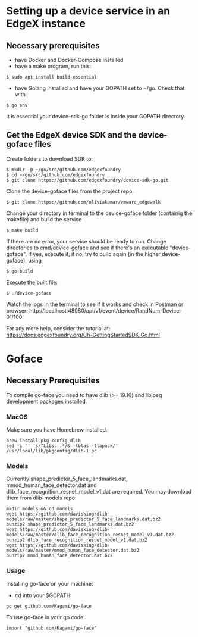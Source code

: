 # Setting up a device service in an EdgeX instance

## Necessary prerequisites

* have Docker and Docker-Compose installed
* have a make program, run this: 
```
$ sudo apt install build-essential
```
* have Golang installed and have your GOPATH set to ~/go. Check that with 
```
$ go env
```
It is essential your device-sdk-go folder is inside your GOPATH directory.

## Get the EdgeX device SDK and the device-goface files

Create folders to download SDK to:
```
$ mkdir -p ~/go/src/github.com/edgexfoundry
$ cd ~/go/src/github.com/edgexfoundry
$ git clone https://github.com/edgexfoundry/device-sdk-go.git
```
Clone the device-goface files from the project repo:
```
$ git clone https://github.com/oliviakumar/vmware_edgewalk
```
Change your directory in terminal to the device-goface folder (containig the makefile) and build the service
```
$ make build
```
If there are no error, your service should be ready to run. Change directories to cmd/device-goface and see if there's an executable "device-goface". If yes, execute it, if no, try to build again (in the higher device-goface), using 
```
$ go build
```
Execute the built file:
```
$ ./device-goface
```
Watch the logs in the terminal to see if it works and check in Postman or browser: http://localhost:48080/api/v1/event/device/RandNum-Device-01/100

For any more help, consider the tutorial at: https://docs.edgexfoundry.org/Ch-GettingStartedSDK-Go.html  

# Goface  

## Necessary Prerequisites  
To compile go-face you need to have dlib (>= 19.10) and libjpeg development packages installed.  

### MacOS  
Make sure you have Homebrew installed.
```
brew install pkg-config dlib
sed -i '' 's/^Libs: .*/& -lblas -llapack/' /usr/local/lib/pkgconfig/dlib-1.pc
```  

### Models  
Currently shape_predictor_5_face_landmarks.dat, mmod_human_face_detector.dat and dlib_face_recognition_resnet_model_v1.dat are required. You may download them from dlib-models repo:     
```
mkdir models && cd models
wget https://github.com/davisking/dlib-models/raw/master/shape_predictor_5_face_landmarks.dat.bz2
bunzip2 shape_predictor_5_face_landmarks.dat.bz2
wget https://github.com/davisking/dlib-models/raw/master/dlib_face_recognition_resnet_model_v1.dat.bz2
bunzip2 dlib_face_recognition_resnet_model_v1.dat.bz2
wget https://github.com/davisking/dlib-models/raw/master/mmod_human_face_detector.dat.bz2
bunzip2 mmod_human_face_detector.dat.bz2
```   

### Usage  
Installing go-face on your machine: 
* cd into your $GOPATH:  
```
go get github.com/Kagami/go-face
```  
To use go-face in your go code:  
```
import "github.com/Kagami/go-face"  
```  

